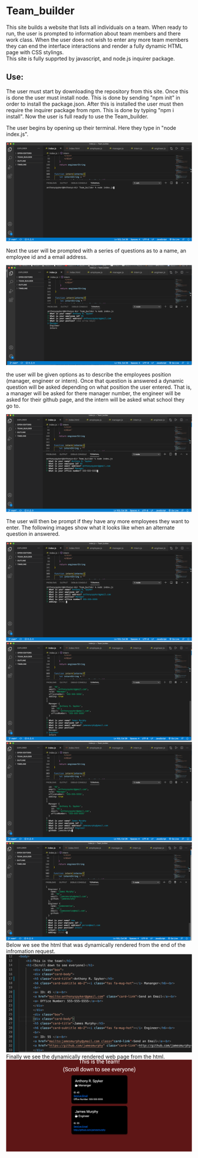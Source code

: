 # Team_builder


  This site builds a website that lists all individuals on a team.  When ready to run, the user is prompted to information about team members and there work class.  When the user does not wish to enter any more team members they can end the interface interactions and render a fully dynamic HTML page with CSS stylings.  
  This site is fully supprted by javascript, and node.js inquirer package.
  
## Use:

  The user must start by downloading the repository from this site.  Once this is done the user must install node.  This is done by sending "npm init" in order to install the package.json.  After this is installed the user must then require the inquirer package from npm.  This is done by typing "npm i install".  Now the user is full ready to use the Team_builder.
  
The user begins by opening up their terminal.  Here they type in "node index.js".

![This is the node index.js picture](./images/2.png)

Next the user will be prompted with a series of questions as to a name, an employee id and a email address.

![this is the questions picture](./images/3.png)

the user will be given options as to describe the employees position (manager, engineer or intern).  Once that question is answered a dynamic question will be asked depending on what position the user entered.  That is, a manager will be asked for there manager number, the engineer will be asked for their github page, and the intern will be asked what school they go to.  

![this is a dynamic question for a manager](./images/4.png)

The user will then be prompt if they have any more employees they want to enter.  The following images show what it looks like when an alternate question in answered.

![this is an image of the engineer info](./images/5.png)
![more of the same](./images/6.png)
![more of the same](./images/7.png)
![more of the same](./images/8.png)
Below we see the html that was dynamically rendered from the end of the infromation request.
![more of the same](./images/9.png)
Finally we see the dynamically rendered web page from the html.
![more of the same](./images/10.png)


